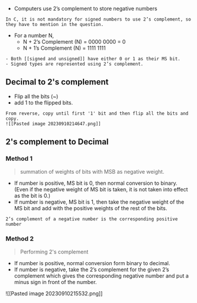 - Computers use 2’s complement to store negative numbers 
```ad-caution
In C, it is not mandatory for signed numbers to use 2’s complement, so they have to mention in the question.
```

- For a number N,
	- N + 2’s Complement (N) = 0000 0000 = 0
	- N + 1’s Complement (N) = 1111 1111


```ad-attention
- Both [[signed and unsigned]] have either 0 or 1 as their MS bit.
- Signed types are represented using 2’s complement.

```

## Decimal to 2's complement

- Flip all the bits (~) 
- add 1 to the flipped bits.
```ad-tip
From reverse, copy until first '1' bit and then flip all the bits and copy.
![[Pasted image 20230910214647.png]]
```

## 2's complement to Decimal

### Method 1
> summation of weights of bits with MSB as negative weight.

- If number is positive, MS bit is 0, then normal conversion to binary. (Even if the negative weight of MS bit is taken, it is not taken into effect as the bit is 0.)
- If number is negative, MS bit is 1, then take the negative weight of the MS bit and add with the positive weights of the rest of the bits.

```ad-seealso
2’s complement of a negative number is the corresponding positive number
```

### Method 2
> Performing 2's complement

- If number is positive, normal conversion form binary to decimal.
- If number is negative, take the 2’s complement for the given 2’s complement which gives the corresponding negative number and put a minus sign in front of the number.

![[Pasted image 20230910215532.png]]


